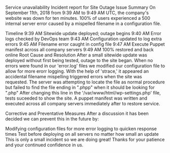 Service unavailability
Incident report for Site Outage
Issue Summary
On September 11th, 2018 from 9:39 AM to 9:49 AM UTC, the company's website was down for ten minutes. 100% of users experienced a 500 internal server error caused by a mispelled filename in a configuration file.

Timeline
9:39 AM Sitewide update deployed; outage begins
9:40 AM Error logs checked by DevOps team
9:43 AM Configuration updated to log extra errors
9:45 AM Filename error caught in config file
9:47 AM Execute Puppet manifest across all company servers
9:49 AM 100% restored and back online
Root Cause and Resolution
After a small sitewide update was deployed without first being tested, outage to the site began. When no errors were found in our 'error.log' files we modified our configuration file to allow for more erorr logging. With the help of 'strace,' it appeared an accidental filename mispelling triggered errors when the site was requested. The server was attempting to locate the file as normal procedure but failed to find the file ending in ".phpp" when it should be looking for ".php" After changing this line in the '/var/www/html/wp-settings.php' file, tests suceeded to show the site. A puppet manifest was written and executed across all company servers immediately after to restore service.

Corrective and Preventative Measures
After a discussion it has been decided we can prevent this in the future by:

Modifying configuration files for more error logging to quicken response times
Test before deploying on all servers no matter how small an update This is only a small incident so we are doing great! Thanks for your patience and your continued confidence in us.
